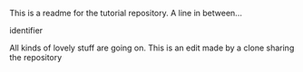This is a readme for the tutorial repository.
A line in between...


identifier

All kinds of lovely stuff are going on.
This is an edit made by a clone sharing the repository

